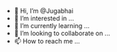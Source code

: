 - 👋 Hi, I’m @Jugabhai
- 👀 I’m interested in ...
- 🌱 I’m currently learning ...
- 💞️ I’m looking to collaborate on ...
- 📫 How to reach me ...

<!---
Jugabhai/Jugabhai is a ✨ special ✨ repository because its `README.md` (this file) appears on your GitHub profile.
You can click the Preview link to take a look at your changes.
--->
